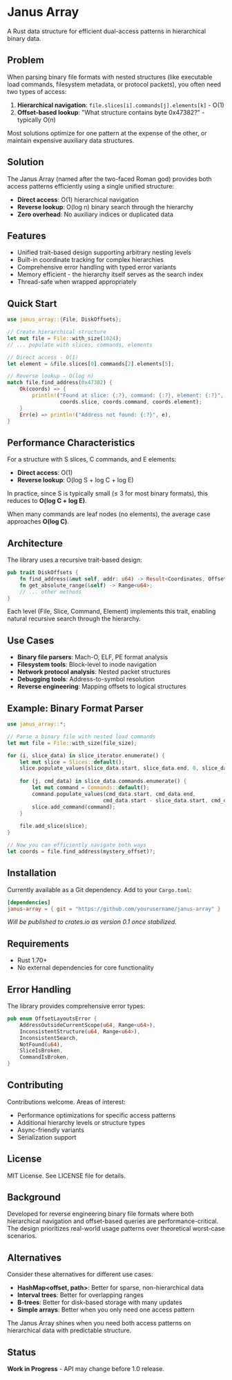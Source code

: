 # Janus Array

A Rust data structure for efficient dual-access patterns in hierarchical binary data.

## Problem

When parsing binary file formats with nested structures (like executable load commands, filesystem metadata, or protocol packets), you often need two types of access:

1. **Hierarchical navigation**: `file.slices[i].commands[j].elements[k]` - O(1)
2. **Offset-based lookup**: "What structure contains byte 0x47382?" - typically O(n)

Most solutions optimize for one pattern at the expense of the other, or maintain expensive auxiliary data structures.

## Solution

The Janus Array (named after the two-faced Roman god) provides both access patterns efficiently using a single unified structure:

- **Direct access**: O(1) hierarchical navigation
- **Reverse lookup**: O(log n) binary search through the hierarchy
- **Zero overhead**: No auxiliary indices or duplicated data

## Features

- Unified trait-based design supporting arbitrary nesting levels
- Built-in coordinate tracking for complex hierarchies
- Comprehensive error handling with typed error variants
- Memory efficient - the hierarchy itself serves as the search index
- Thread-safe when wrapped appropriately

## Quick Start

```rust
use janus_array::{File, DiskOffsets};

// Create hierarchical structure
let mut file = File::with_size(1024);
// ... populate with slices, commands, elements

// Direct access - O(1)
let element = &file.slices[0].commands[2].elements[5];

// Reverse lookup - O(log n)
match file.find_address(0x47382) {
    Ok(coords) => {
        println!("Found at slice: {:?}, command: {:?}, element: {:?}", 
                 coords.slice, coords.command, coords.element);
    }
    Err(e) => println!("Address not found: {:?}", e),
}
```

## Performance Characteristics

For a structure with S slices, C commands, and E elements:

- **Direct access**: O(1)
- **Reverse lookup**: O(log S + log C + log E)

In practice, since S is typically small (≤ 3 for most binary formats), this reduces to **O(log C + log E)**.

When many commands are leaf nodes (no elements), the average case approaches **O(log C)**.

## Architecture

The library uses a recursive trait-based design:

```rust
pub trait DiskOffsets {
    fn find_address(&mut self, addr: u64) -> Result<Coordinates, OffsetLayoutsError>;
    fn get_absolute_range(&self) -> Range<u64>;
    // ... other methods
}
```

Each level (File, Slice, Command, Element) implements this trait, enabling natural recursive search through the hierarchy.

## Use Cases

- **Binary file parsers**: Mach-O, ELF, PE format analysis
- **Filesystem tools**: Block-level to inode navigation  
- **Network protocol analysis**: Nested packet structures
- **Debugging tools**: Address-to-symbol resolution
- **Reverse engineering**: Mapping offsets to logical structures

## Example: Binary Format Parser

```rust
use janus_array::*;

// Parse a binary file with nested load commands
let mut file = File::with_size(file_size);

for (i, slice_data) in slice_iterator.enumerate() {
    let mut slice = Slices::default();
    slice.populate_values(slice_data.start, slice_data.end, 0, slice_data.size, i);
    
    for (j, cmd_data) in slice_data.commands.enumerate() {
        let mut command = Commands::default();
        command.populate_values(cmd_data.start, cmd_data.end, 
                               cmd_data.start - slice_data.start, cmd_data.size, j);
        slice.add_command(command);
    }
    
    file.add_slice(slice);
}

// Now you can efficiently navigate both ways
let coords = file.find_address(mystery_offset)?;
```

## Installation

Currently available as a Git dependency. Add to your `Cargo.toml`:

```toml
[dependencies]
janus-array = { git = "https://github.com/yourusername/janus-array" }
```

*Will be published to crates.io as version 0.1 once stabilized.*

## Requirements

- Rust 1.70+
- No external dependencies for core functionality

## Error Handling

The library provides comprehensive error types:

```rust
pub enum OffsetLayoutsError {
    AddressOutsideCurrentScope(u64, Range<u64>),
    InconsistentStructure(u64, Range<u64>),
    InconsistentSearch,
    NotFound(u64),
    SliceIsBroken,
    CommandIsBroken,
}
```

## Contributing

Contributions welcome. Areas of interest:

- Performance optimizations for specific access patterns
- Additional hierarchy levels or structure types
- Async-friendly variants
- Serialization support

## License

MIT License. See LICENSE file for details.

## Background

Developed for reverse engineering binary file formats where both hierarchical navigation and offset-based queries are performance-critical. The design prioritizes real-world usage patterns over theoretical worst-case scenarios.

## Alternatives

Consider these alternatives for different use cases:

- **HashMap<offset, path>**: Better for sparse, non-hierarchical data
- **Interval trees**: Better for overlapping ranges
- **B-trees**: Better for disk-based storage with many updates
- **Simple arrays**: Better when you only need one access pattern

The Janus Array shines when you need both access patterns on hierarchical data with predictable structure.

## Status

**Work in Progress** - API may change before 1.0 release.
